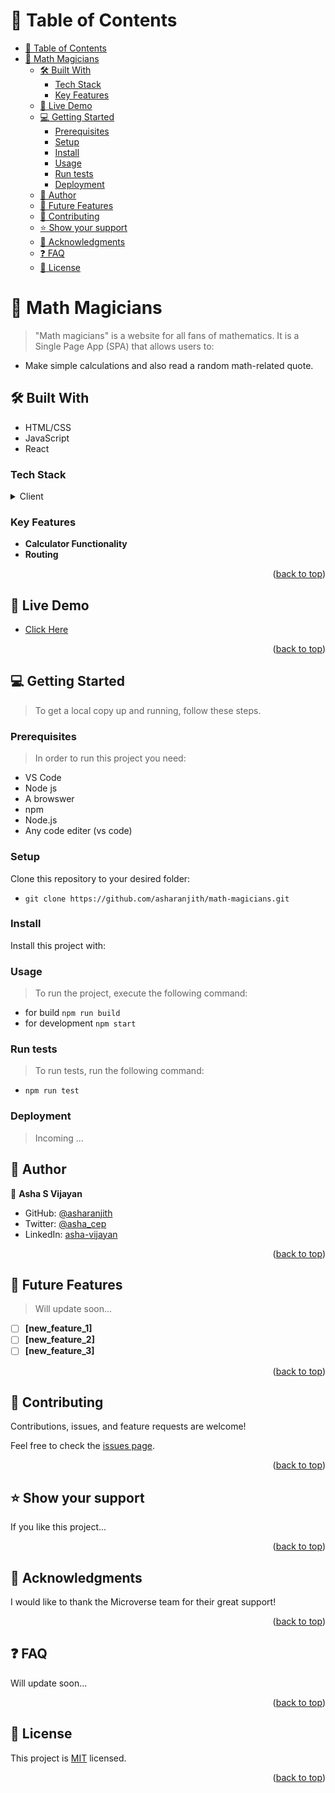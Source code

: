 
# 📗 Table of Contents

- [📗 Table of Contents](#-table-of-contents)
- [📖 Math Magicians ](#-math-magicians-)
  - [🛠 Built With ](#-built-with-)
    - [Tech Stack ](#tech-stack-)
    - [Key Features ](#key-features-)
  - [🚀 Live Demo ](#-live-demo-)
  - [💻 Getting Started ](#-getting-started-)
    - [Prerequisites](#prerequisites)
    - [Setup](#setup)
    - [Install](#install)
    - [Usage](#usage)
    - [Run tests](#run-tests)
    - [Deployment](#deployment)
  - [👤 Author ](#-author-)
  - [🔭 Future Features ](#-future-features-)
  - [🤝 Contributing ](#-contributing-)
  - [⭐️ Show your support ](#️-show-your-support-)
  - [🙏 Acknowledgments ](#-acknowledgments-)
  - [❓ FAQ ](#-faq-)
  - [📝 License ](#-license-)

<!-- PROJECT DESCRIPTION -->

# 📖 Math Magicians <a name="about-project"></a>

> "Math magicians" is a website for all fans of mathematics. 
 It is a Single Page App (SPA) that allows users to:
- Make simple calculations and also read a random math-related quote.

## 🛠 Built With <a name="built-with"></a>

- HTML/CSS
- JavaScript
- React

### Tech Stack <a name="tech-stack"></a>

<details>
  <summary>Client</summary>
  <ul>
    <li><a href="https://developer.mozilla.org/en-US/docs/Learn/HTML">HTML</a></li>
    <li><a href="https://developer.mozilla.org/en-US/docs/Learn/CSS">CSS</a></li>
    <li><a href="https://developer.mozilla.org/en-US/docs/Learn/JavaScript">JavaScript</a></li>
    <li><a href="https://reactjs.org/">React.js</a></li>
  </ul>
</details>

<!-- Features -->

### Key Features <a name="key-features"></a>

- **Calculator Functionality**
- **Routing**


<p align="right">(<a href="#readme-top">back to top</a>)</p>

<!-- LIVE DEMO -->

## 🚀 Live Demo <a name="live-demo"></a>

- [Click Here](https://github.com/kennedyowusu/math_magician/)
<p align="right">(<a href="#readme-top">back to top</a>)</p>

<!-- GETTING STARTED -->

## 💻 Getting Started <a name="getting-started"></a>

> To get a local copy up and running, follow these steps.

### Prerequisites

> In order to run this project you need:

- VS Code
- Node js
- A browswer
- npm
- Node.js
- Any code editer (vs code)

### Setup

Clone this repository to your desired folder:

- `git clone https://github.com/asharanjith/math-magicians.git`

### Install

Install this project with:

<!--
Example command:

```sh
  cd my-project
  gem install
```
--->

### Usage

> To run the project, execute the following command:

- for build `npm run build`
- for development `npm start`

### Run tests

> To run tests, run the following command:

- `npm run test`

### Deployment

> Incoming ...

## 👤 Author <a name="authors"></a>

👤 **Asha S Vijayan**

- GitHub: [@asharanjith](https://github.com/asharanjith)
- Twitter: [@asha_cep](https://twitter.com/asha_cep)
- LinkedIn: [asha-vijayan](www.linkedin.com/in/ashavijayan)

<p align="right">(<a href="#readme-top">back to top</a>)</p>

<!-- FUTURE FEATURES -->

## 🔭 Future Features <a name="future-features"></a>

> Will update soon...

- [ ] **[new_feature_1]**
- [ ] **[new_feature_2]**
- [ ] **[new_feature_3]**

<p align="right">(<a href="#readme-top">back to top</a>)</p>

<!-- CONTRIBUTING -->

## 🤝 Contributing <a name="contributing"></a>

Contributions, issues, and feature requests are welcome!

Feel free to check the [issues page](../../issues/).

<p align="right">(<a href="#readme-top">back to top</a>)</p>

<!-- SUPPORT -->

## ⭐️ Show your support <a name="support"></a>



If you like this project...

<p align="right">(<a href="#readme-top">back to top</a>)</p>

<!-- ACKNOWLEDGEMENTS -->

## 🙏 Acknowledgments <a name="acknowledgements"></a>

 I would like to thank the Microverse team for their great support!

<p align="right">(<a href="#readme-top">back to top</a>)</p>

<!-- FAQ (optional) -->

## ❓ FAQ <a name="faq"></a>

Will update soon...

<p align="right">(<a href="#readme-top">back to top</a>)</p>

<!-- LICENSE -->

## 📝 License <a name="license"></a>

This project is [MIT](./MIT.md) licensed.

<p align="right">(<a href="#readme-top">back to top</a>)</p>